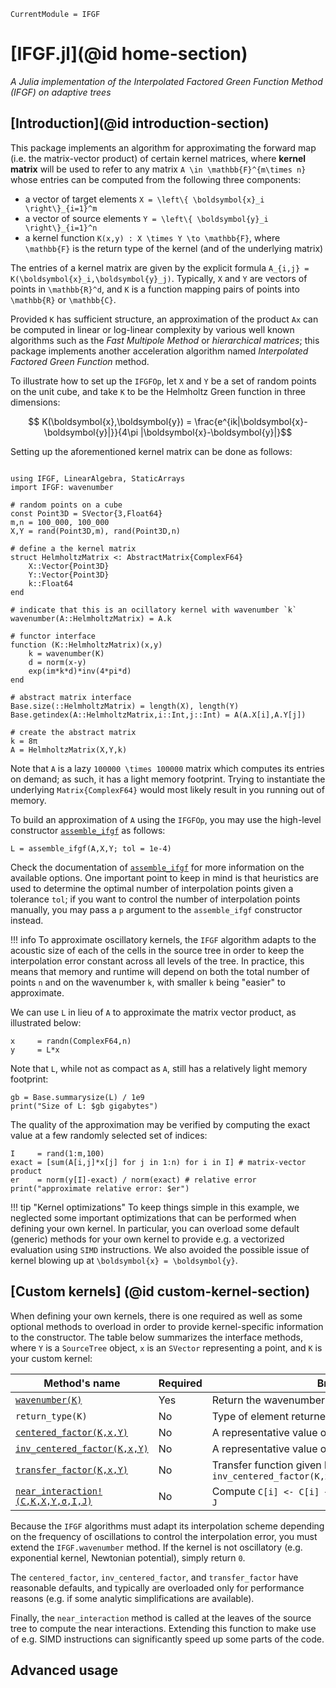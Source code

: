 ```@meta
CurrentModule = IFGF
```

# [IFGF.jl](@id home-section)

*A Julia implementation of the Interpolated Factored Green Function Method
(IFGF) on adaptive trees*

## [Introduction](@id introduction-section)

This package implements an algorithm for approximating the forward map (i.e. the
matrix-vector product) of certain kernel matrices, where **kernel matrix** will
be used to refer to any matrix ``A \in \mathbb{F}^{m\times n}`` whose entries
can be computed from the following three components:

- a vector of target elements ``X = \left\{ \boldsymbol{x}_i \right\}_{i=1}^m`` 
- a vector of source elements ``Y = \left\{ \boldsymbol{y}_i \right\}_{i=1}^n`` 
- a kernel function ``K(x,y) : X \times Y \to \mathbb{F}``, where ``\mathbb{F}``
  is the return type of the kernel (and of the underlying matrix)

The entries of a kernel matrix are given by the explicit formula ``A_{i,j} =
K(\boldsymbol{x}_i,\boldsymbol{y}_j)``. Typically, ``X`` and ``Y`` are vectors
of points in ``\mathbb{R}^d``, and ``K`` is a function mapping pairs of points
into ``\mathbb{R}`` or ``\mathbb{C}``.

Provided ``K`` has sufficient structure, an approximation of the product ``Ax``
can be computed in linear or log-linear complexity by various well known
algorithms such as the *Fast Multipole Method* or *hierarchical matrices*; this
package implements another acceleration algorithm named *Interpolated Factored
Green Function* method.

To illustrate how to set up the `IFGFOp`, let ``X`` and ``Y`` be a set of random
points on the unit cube, and take ``K`` to be the Helmholtz Green function in
three dimensions:

```math
    K(\boldsymbol{x},\boldsymbol{y}) = \frac{e^{ik|\boldsymbol{x}-\boldsymbol{y}|}}{4\pi |\boldsymbol{x}-\boldsymbol{y}|}
```

Setting up the aforementioned kernel matrix can be done as follows:

```@example helmholtz-simple

using IFGF, LinearAlgebra, StaticArrays
import IFGF: wavenumber

# random points on a cube
const Point3D = SVector{3,Float64}
m,n = 100_000, 100_000
X,Y = rand(Point3D,m), rand(Point3D,n)

# define a the kernel matrix
struct HelmholtzMatrix <: AbstractMatrix{ComplexF64}
    X::Vector{Point3D}
    Y::Vector{Point3D}
    k::Float64
end

# indicate that this is an ocillatory kernel with wavenumber `k`
wavenumber(A::HelmholtzMatrix) = A.k

# functor interface
function (K::HelmholtzMatrix)(x,y)
    k = wavenumber(K)
    d = norm(x-y)
    exp(im*k*d)*inv(4*pi*d)
end

# abstract matrix interface
Base.size(::HelmholtzMatrix) = length(X), length(Y)
Base.getindex(A::HelmholtzMatrix,i::Int,j::Int) = A(A.X[i],A.Y[j])

# create the abstract matrix
k = 8π   
A = HelmholtzMatrix(X,Y,k)
```

Note that `A` is a lazy ``100000 \times 100000`` matrix which computes its
entries on demand; as such, it has a light memory footprint. Trying to
instantiate the underlying `Matrix{ComplexF64}` would most likely result in you
running out of memory.

To build an approximation of `A` using the `IFGFOp`, you may use the high-level
constructor [`assemble_ifgf`](@ref) as follows:

```@example helmholtz-simple
L = assemble_ifgf(A,X,Y; tol = 1e-4)
```

Check the documentation of [`assemble_ifgf`](@ref) for more information on the
available options. One important point to keep in mind is that heuristics are
used to determine the optimal number of interpolation points given a tolerance
`tol`; if you want to control the number of interpolation points manually, you
may pass a `p` argument to the `assemble_ifgf` constructor instead.

!!! info
    To approximate oscillatory kernels, the `IFGF` algorithm adapts to the
    acoustic size of each of the cells in the source tree in order to keep the
    interpolation error constant across all levels of the tree. In practice,
    this means that memory and runtime will depend on both the total number of
    points `n` and on the wavenumber `k`, with smaller `k` being "easier" to
    approximate.

We can use `L` in lieu of `A` to approximate the matrix vector product, as
illustrated below:

```@example helmholtz-simple
x     = randn(ComplexF64,n)
y     = L*x
```

Note that `L`, while not as compact as `A`, still has a
relatively light memory footprint:

```@example helmholtz-simple
gb = Base.summarysize(L) / 1e9
print("Size of L: $gb gigabytes")
```

The quality of the approximation may be verified by computing the exact value at
a few randomly selected set of indices:

```@example helmholtz-simple
I     = rand(1:m,100)
exact = [sum(A[i,j]*x[j] for j in 1:n) for i in I] # matrix-vector product
er    = norm(y[I]-exact) / norm(exact) # relative error
print("approximate relative error: $er")
```

!!! tip "Kernel optimizations"
    To keep things simple in this example, we neglected some important
    optimizations that can be performed when defining your own kernel. In
    particular, you can overload some default (generic) methods for your own
    kernel to provide e.g. a vectorized evaluation using `SIMD` instructions. We
    also avoided the possible issue of kernel blowing up at ``\boldsymbol{x} =
    \boldsymbol{y}``.

## [Custom kernels] (@id custom-kernel-section)

When defining your own kernels, there is one required as well as some optional
methods to overload in order to provide kernel-specific information to the
constructor. The table below summarizes the interface methods, where `Y` is a
`SourceTree` object, `x` is an `SVector` representing a point, and `K` is your custom
kernel:

| **Method's name**                          | **Required** | **Brief description**                                                                  |
| ------------------------------------------ | ------------ | -------------------------------------------------------------------------------------- |
| [`wavenumber(K)`](@ref)                    | Yes          | Return the wavenumber of your kernel                                                   |
| `return_type(K)`                           | No           | Type of element returned by `K(x,y)`                                                   |
| [`centered_factor(K,x,Y)`](@ref)           | No           | A representative value of `K(x,y)` for `y ∈ Y`                                         |
| [`inv_centered_factor(K,x,Y)`](@ref)       | No           | A representative value of `inv(K(x,y))` for `y ∈ Y`                                    |
| [`transfer_factor(K,x,Y)`](@ref)           | No           | Transfer function given by `inv_centered_factor(K,x,parent(Y))*centered_factor(K,x,Y)` |
| [`near_interaction!(C,K,X,Y,σ,I,J)`](@ref) | No           | Compute `C[i] <- C[i] + ∑ⱼ K(X[i],Y[j])*σ[j]` for `i ∈ I`, `j ∈ J`                     |

Because the `IFGF` algorithms must adapt its interpolation scheme depending on
the frequency of oscillations to control the interpolation error, you must
extend the `IFGF.wavenumber` method. If the kernel is not oscillatory (e.g.
exponential kernel, Newtonian potential), simply return `0`.

The `centered_factor`, `inv_centered_factor`, and `transfer_factor` have
reasonable defaults, and typically are overloaded only for performance reasons
(e.g. if some analytic simplifications are available).

Finally, the `near_interaction` method is called at the leaves of the source
tree to compute the near interactions. Extending this function to make
use of e.g. SIMD instructions can significantly speed up some parts of the code.

## Advanced usage
